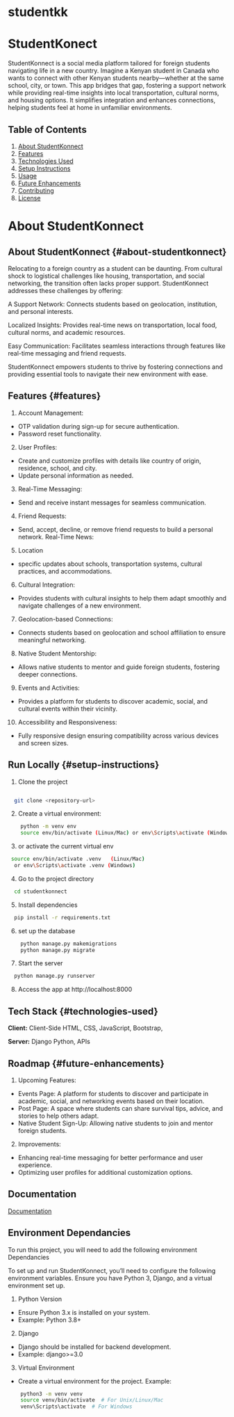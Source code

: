 # studentkk

# StudentKonect

StudentKonnect is a social media platform tailored for foreign students navigating life in a new country. Imagine a Kenyan student in Canada who wants to connect with other Kenyan students nearby—whether at the same school, city, or town. This app bridges that gap, fostering a support network while providing real-time insights into local transportation, cultural norms, and housing options. It simplifies integration and enhances connections, helping students feel at home in unfamiliar environments.


   ## Table of Contents

1. [About StudentKonnect](#about-studentkonnect)
2. [Features](#features)
3. [Technologies Used](#technologies-used)
4. [Setup Instructions](#setup-instructions)
5. [Usage](#usage)
6. [Future Enhancements](#future-enhancements)
7. [Contributing](#contributing)
8. [License](#license)

# About StudentKonnect
## About StudentKonnect {#about-studentkonnect}
Relocating to a foreign country as a student can be daunting. From cultural shock to logistical challenges like housing, transportation, and social networking, the transition often lacks proper support. StudentKonnect addresses these challenges by offering:

A Support Network: Connects students based on geolocation, institution, and personal interests.

Localized Insights: Provides real-time news on transportation, local food, cultural norms, and academic resources.

Easy Communication: Facilitates seamless interactions through features like real-time messaging and friend requests.

StudentKonnect empowers students to thrive by fostering connections and providing essential tools to navigate their new environment with ease.


## Features {#features}

1. Account Management:

- OTP validation during sign-up for secure authentication.
- Password reset functionality.
2. User Profiles:

- Create and customize profiles with details like country of origin, residence, school, and city.
- Update personal information as needed.

3. Real-Time Messaging:
- Send and receive instant messages for seamless communication.
4. Friend Requests:

- Send, accept, decline, or remove friend requests to build a personal network.
Real-Time News:

5. Location
- specific updates about schools, transportation systems, cultural practices, and accommodations.
6. Cultural Integration:
- Provides students with cultural insights to help them adapt smoothly and navigate challenges of a new environment.
7. Geolocation-based Connections:
- Connects students based on geolocation and school affiliation to ensure meaningful networking.
8. Native Student Mentorship:
- Allows native students to mentor and guide foreign students, fostering deeper connections.
9. Events and Activities:
- Provides a platform for students to discover academic, social, and cultural events within their vicinity.
10. Accessibility and Responsiveness:
- Fully responsive design ensuring compatibility across various devices and screen sizes.


## Run Locally  {#setup-instructions}

1. Clone the project

```bash

  git clone <repository-url>  
 ```

2. Create a virtual environment:
```bash
    python -m venv env  
    source env/bin/activate (Linux/Mac) or env\Scripts\activate (Windows)  
```
3. or activate the current virtual env
```bash
 source env/bin/activate .venv   (Linux/Mac)
  or env\Scripts\activate .venv (Windows)  
```
4. Go to the project directory
```bash
  cd studentkonnect 
```
5. Install dependencies

```bash
  pip install -r requirements.txt  

```
6. set up the database
```bash
    python manage.py makemigrations  
    python manage.py migrate  

```
7. Start the server

```bash
  python manage.py runserver  

```

8. Access the app at http://localhost:8000

## Tech Stack {#technologies-used}

**Client:** Client-Side
HTML, CSS, JavaScript, Bootstrap,

**Server:** Django
Python, APIs


## Roadmap {#future-enhancements}
1. Upcoming Features:

- Events Page: A platform for students to discover and participate in academic, social, and networking events based on their location.
- Post Page: A space where students can share survival tips, advice, and stories to help others adapt.
- Native Student Sign-Up: Allowing native students to join and mentor foreign students.
2. Improvements:

- Enhancing real-time messaging for better performance and user experience.
- Optimizing user profiles for additional customization options.



## Documentation

[Documentation](https://linktodocumentation)


## Environment Dependancies

To run this project, you will need to add the following environment Dependancies

To set up and run StudentKonnect, you’ll need to configure the following environment variables. Ensure you have Python 3, Django, and a virtual environment set up.

1. Python Version
- Ensure Python 3.x is installed on your system.
- Example: Python 3.8+
2. Django

- Django should be installed for backend development.
- Example: django>=3.0
3. Virtual Environment
- Create a virtual environment for the project.
Example:
``` bash
    python3 -m venv venv
    source venv/bin/activate  # For Unix/Linux/Mac
    venv\Scripts\activate  # For Windows

```

